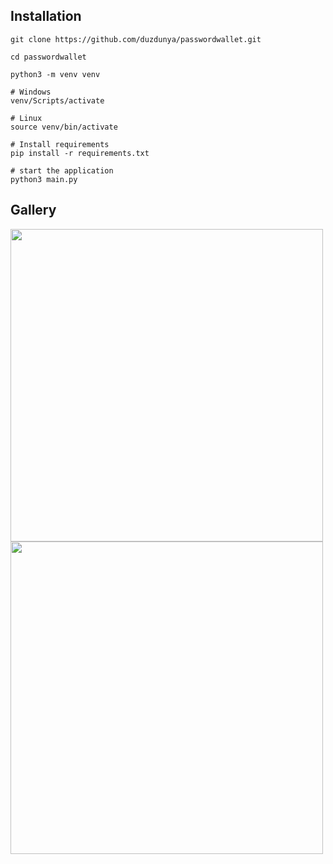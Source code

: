## Installation
```
git clone https://github.com/duzdunya/passwordwallet.git

cd passwordwallet

python3 -m venv venv

# Windows
venv/Scripts/activate

# Linux
source venv/bin/activate

# Install requirements
pip install -r requirements.txt

# start the application
python3 main.py
```

## Gallery
<img src="https://github.com/user-attachments/assets/0df5f18b-cd5b-4b22-b561-e7e680f09648" width=500>
<br>
<img src="https://github.com/user-attachments/assets/5a0e14ba-0a7e-4a38-b902-f31a27223917" width=500>
